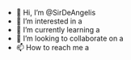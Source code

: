 - 👋 Hi, I’m @SirDeAngelis
- 👀 I’m interested in a
- 🌱 I’m currently learning a
- 💞️ I’m looking to collaborate on a
- 📫 How to reach me a

<!---
SirDeAngelis/SirDeAngelis is a ✨ special ✨ repository because its `README.md` (this file) appears on your GitHub profile.
You can click the Preview link to take a look at your changes.
--->
